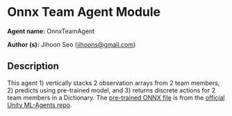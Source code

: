 # Onnx Team Agent Module

**Agent name:** OnnxTeamAgent

**Author (s):** Jihoon Seo (jihoons@gmail.com)

## Description

This agent 1) vertically stacks 2 observation arrays from 2 team members, 2) predicts using pre-trained model, 
and 3) returns discrete actions for 2 team members in a Dictionary.
The [pre-trained ONNX file](https://github.com/Unity-Technologies/ml-agents/blob/develop/Project/Assets/ML-Agents/Examples/Soccer/TFModels/SoccerTwos.onnx) is 
from the [official Unity ML-Agents repo](https://github.com/Unity-Technologies/ml-agents).
